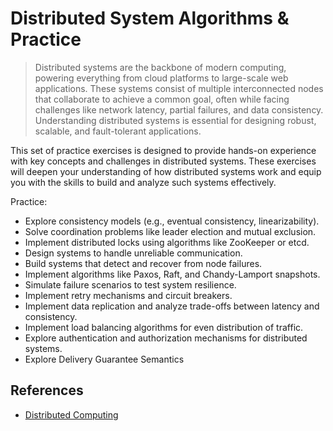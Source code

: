 # Distributed System Algorithms & Practice

> Distributed systems are the backbone of modern computing, powering everything from cloud platforms to large-scale web applications. These systems consist of multiple interconnected nodes that collaborate to achieve a common goal, often while facing challenges like network latency, partial failures, and data consistency. Understanding distributed systems is essential for designing robust, scalable, and fault-tolerant applications.

This set of practice exercises is designed to provide hands-on experience with key concepts and challenges in distributed systems. These exercises will deepen your understanding of how distributed systems work and equip you with the skills to build and analyze such systems effectively.

Practice:

- Explore consistency models (e.g., eventual consistency, linearizability).
- Solve coordination problems like leader election and mutual exclusion.
- Implement distributed locks using algorithms like ZooKeeper or etcd.
- Design systems to handle unreliable communication.
- Build systems that detect and recover from node failures.
- Implement algorithms like Paxos, Raft, and Chandy-Lamport snapshots.
- Simulate failure scenarios to test system resilience.
- Implement retry mechanisms and circuit breakers.
- Implement data replication and analyze trade-offs between latency and consistency.
- Implement load balancing algorithms for even distribution of traffic.
- Explore authentication and authorization mechanisms for distributed systems.
- Explore Delivery Guarantee Semantics

## References

- [Distributed Computing](https://en.wikipedia.org/wiki/Distributed_computing)
